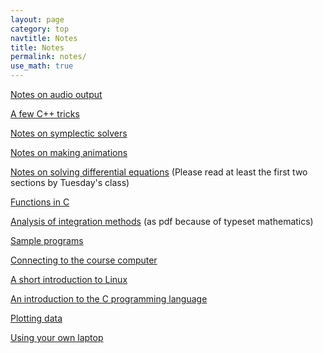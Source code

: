 ```yaml
---
layout: page
category: top
navtitle: Notes
title: Notes
permalink: notes/
use_math: true
---
```


<a href="audio.html">Notes on audio output</a>

<a href="cplusplus.html">A few C++ tricks</a>

<a href="symplectic.html">Notes on symplectic solvers</a>

<a href="anim.html">Notes on making animations</a>

<a href="DE-notes.pdf">Notes on solving differential equations</a> (Please read 
at least the first two sections by Tuesday's class)

<a href="function.html">Functions in C</a>

<a href="integration-notes.pdf">Analysis of integration methods</a> (as pdf because of typeset mathematics)

<a href="samples.html">Sample programs</a>

<a href="connect.html">Connecting to the course computer</a>

<a href="linux.html">A short introduction to Linux</a>

<a href="c.html">An introduction to the C programming language</a>

<a href="plot.html">Plotting data</a>

<a href="laptop.html">Using your own laptop</a>
